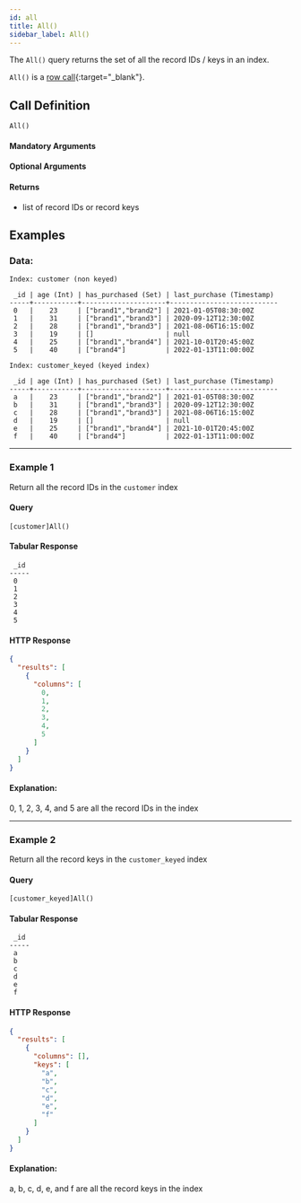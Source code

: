 ```yaml
---
id: all
title: All()
sidebar_label: All()
---
```


The `All()` query returns the set of all the record IDs / keys in an index.

`All()` is a [row call](/pql-guide/pql#row-calls){:target="_blank"}.

## Call Definition

```pql
All()
```

#### Mandatory Arguments
#### Optional Arguments
#### Returns
- list of record IDs or record keys
    
## Examples

### Data:

```
Index: customer (non keyed)

 _id | age (Int) | has_purchased (Set) | last_purchase (Timestamp)
-----+-----------+---------------------+---------------------------
 0   |    23     | ["brand1","brand2"] | 2021-01-05T08:30:00Z
 1   |    31     | ["brand1","brand3"] | 2020-09-12T12:30:00Z
 2   |    28     | ["brand1","brand3"] | 2021-08-06T16:15:00Z
 3   |    19     | []                  | null
 4   |    25     | ["brand1","brand4"] | 2021-10-01T20:45:00Z
 5   |    40     | ["brand4"]          | 2022-01-13T11:00:00Z

Index: customer_keyed (keyed index)

 _id | age (Int) | has_purchased (Set) | last_purchase (Timestamp)
-----+-----------+---------------------+---------------------------
 a   |    23     | ["brand1","brand2"] | 2021-01-05T08:30:00Z
 b   |    31     | ["brand1","brand3"] | 2020-09-12T12:30:00Z
 c   |    28     | ["brand1","brand3"] | 2021-08-06T16:15:00Z
 d   |    19     | []                  | null
 e   |    25     | ["brand1","brand4"] | 2021-10-01T20:45:00Z
 f   |    40     | ["brand4"]          | 2022-01-13T11:00:00Z
```
-----------------------------------------------------------------------
### Example 1
Return all the record IDs in the `customer` index 

#### Query
```
[customer]All()
```
#### Tabular Response
```
 _id
-----
 0
 1
 2
 3
 4
 5
```
#### HTTP Response
```json
{
  "results": [
    {
      "columns": [
        0,
        1,
        2,
        3,
        4,
        5
      ]
    }
  ]
}
```
#### Explanation:
0, 1, 2, 3, 4, and 5 are all the record IDs in the index


---
### Example 2
Return all the record keys in the `customer_keyed` index

#### Query
```
[customer_keyed]All()
```
#### Tabular Response
```
 _id
-----
 a
 b
 c
 d
 e
 f
```
#### HTTP Response
```json
{
  "results": [
    {
      "columns": [],
      "keys": [
        "a",
        "b",
        "c",
        "d",
        "e",
        "f"
      ]
    }
  ]
}
```
#### Explanation:
a, b, c, d, e, and f are all the record keys in the index
